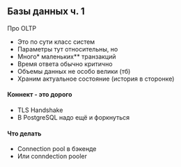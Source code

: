 ## Базы данных ч. 1

Про OLTP
- Это по сути класс систем
- Параметры тут относительны, но
- Много* маленьких** транзакций
- Время ответа обычно критично
- Объемы данных не особо велики (тб)
- Храним актуальное состояние (история в сторонке)

#### Коннект - это дорого
- TLS Handshake
- В PostgreSQL надо ещё и форкнуться

#### Что делать
- Connection pool в бэкенде
- Или conndection pooler



